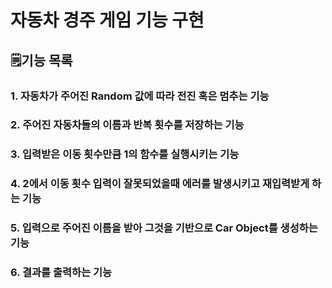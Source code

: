 자동차 경주 게임 기능 구현
======================

🗒️기능 목록
--------
### 1. 자동차가 주어진 Random 값에 따라 전진 혹은 멈추는 기능
### 2. 주어진 자동차들의 이름과 반복 횟수를 저장하는 기능
### 3. 입력받은 이동 횟수만큼 1의 함수를 실행시키는 기능
### 4. 2에서 이동 횟수 입력이 잘못되었을때 에러를 발생시키고 재입력받게 하는 기능
### 5. 입력으로 주어진 이름을 받아 그것을 기반으로 Car Object를 생성하는 기능
### 6. 결과를 출력하는 기능
